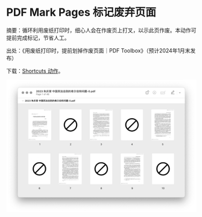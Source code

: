 # PDF Mark Pages 标记废弃页面

摘要：循环利用废纸打印时，细心人会在作废页上打叉，以示此页作废。本动作可提前完成标记，节省人工。

出处：《用废纸打印时，提前划掉作废页面｜PDF Toolbox》（预计2024年1月末发布）

下载：[Shortcuts 动作](https://www.icloud.com/shortcuts/2ef876c99c5c45cf907ff932612c3d5f)。

![img](img.png)